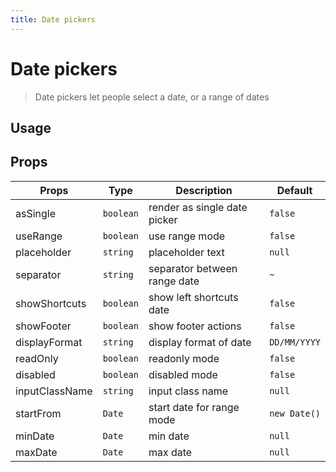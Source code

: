 ```yaml
---
title: Date pickers
---
```


# Date pickers

> Date pickers let people select a date, or a range of dates

## Usage

<usage name="date-pickers"></usage>

## Props

| Props          | Type      | Description                  | Default      |
| -------------- | --------- | ---------------------------- | ------------ |
| asSingle       | `boolean` | render as single date picker | `false`      |
| useRange       | `boolean` | use range mode               | `false`      |
| placeholder    | `string`  | placeholder text             | `null`       |
| separator      | `string`  | separator between range date | `~`          |
| showShortcuts  | `boolean` | show left shortcuts date     | `false`      |
| showFooter     | `boolean` | show footer actions          | `false`      |
| displayFormat  | `string`  | display format of date       | `DD/MM/YYYY` |
| readOnly       | `boolean` | readonly mode                | `false`      |
| disabled       | `boolean` | disabled mode                | `false`      |
| inputClassName | `string`  | input class name             | `null`       |
| startFrom      | `Date`    | start date for range mode    | `new Date()` |
| minDate        | `Date`    | min date                     | `null`       |
| maxDate        | `Date`    | max date                     | `null`       |

